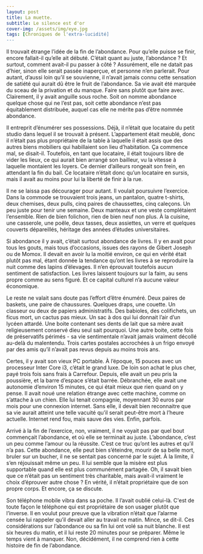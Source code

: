 ```yaml
---
layout: post
title: La muette.
subtitle: Le silence est d'or
cover-img: /assets/img/eye.jpg
tags: [Chroniques de l'extra-lucidité]
---
```


Il trouvait étrange l’idée de la fin de l’abondance. Pour qu’elle puisse se finir, encore fallait-il qu’elle ait débuté. C’était quant au juste, l’abondance ? Et surtout, comment avait-il pu passer à côté ? Assurément, elle ne datait pas d’hier, sinon elle serait passée inaperçue, et personne n’en parlerait. Pour autant, d’aussi loin qu’il se souvienne, il n’avait jamais connu cette sensation de satiété qui aurait dû être le fruit de l’abondance. Sa vie avait été marquée du sceau de la privation et du manque. Faire sans plutôt que faire avec. Clairement, il y avait anguille sous roche. Soit on nomme abondance quelque chose qui ne l’est pas, soit cette abondance n’est pas équitablement distribuée, auquel cas elle ne mérite pas d’être nommée abondance.

Il entreprit d’énumérer ses possessions. Déjà, il n’était que locataire du petit studio dans lequel il se trouvait à présent. L’appartement était meublé, donc il n’était pas plus propriétaire de la table à laquelle il était assis que des autres biens mobiliers qui habillaient son lieu d’habitation. Ça commence mal, se disait-il. Toutefois, en tant que locataire, il était toujours libre de vider les lieux, ce qui aurait bien arrangé son bailleur, vu la vitesse à laquelle montaient les loyers. Ce dernier d’ailleurs rongeait son frein, en attendant la fin du bail. Ce locataire n’était donc qu’un locataire en sursis, mais il avait au moins pour lui la liberté de finir à la rue.

Il ne se laissa pas décourager pour autant. Il voulait poursuivre l’exercice. Dans la commode se trouvaient trois jeans, un pantalon, quatre t-shirts, deux chemises, deux pulls, cinq paires de chaussettes, cinq caleçons. Un peu juste pour tenir une semaine. Deux manteaux et une veste complétaient l’ensemble. Rien de bien folichon, rien de bien neuf non plus. À la cuisine, une casserole, une poêle, deux tasses, deux assiettes, un verre et quelques couverts dépareillés, héritage des années d’études universitaires.

Si abondance il y avait, c’était surtout abondance de livres. Il y en avait pour tous les gouts, mais tous d’occasions, issues des rayons de Gibert Joseph ou de Momox. Il devait en avoir lu la moitié environ, ce qui en vérité était plutôt pas mal, étant donnée la tendance qu’ont les livres à se reproduire la nuit comme des lapins d’élevages. Il n’en éprouvait toutefois aucun sentiment de satisfaction. Les livres laissent toujours sur la faim, au sens propre comme au sens figuré. Et ce capital culturel n’a aucune valeur économique.

Le reste ne valait sans doute pas l’effort d’être énuméré. Deux paires de baskets, une paire de chaussures. Quelques draps, une couette. Un classeur ou deux de papiers administratifs. Des babioles, des colifichets, un ficus mort, un cactus pas mieux. Un sac à dos qui lui donnait l’air d’un lycéen attardé. Une boite contenant ses dents de lait que sa mère avait religieusement conservé dieu seul sait pourquoi. Une autre boite, cette fois de préservatifs périmés - sa vie sentimentale n’avait jamais vraiment décollé au-delà du malentendu. Trois cartes postales accrochées à un frigo envoyé par des amis qu’il n’avait pas revus depuis au moins trois ans.

Certes, il y avait son vieux PC portable. À l’époque, 15 pouces avec un processeur Inter Core i3, c’était le grand luxe. De loin son achat le plus cher, payé trois fois sans frais à Carrefour. Depuis, elle avait un peu pris la poussière, et la barre d’espace s’était barrée. Débranchée, elle avait une autonomie d’environ 15 minutes, ce qui était mieux que rien quand on y pense. Il avait noué une relation étrange avec cette machine, comme on s’attache à un chien. Elle lui tenait compagnie, moyennant 30 euros par mois pour une connexion internet. Sans elle, il devait bien reconnaitre que sa vie aurait atteint une telle vacuité qu’il serait peut-être mort à l’heure actuelle. Internet rend fou, mais sauve des vies. Enfin, parfois.

Arrivé à la fin de l’exercice, non, vraiment, il ne voyait pas par quel bout commençait l’abondance, et où elle se terminait au juste. L’abondance, c’est un peu comme l’amour ou la réussite. C’est ce truc qu’ont les autres et qu’il n’a pas. Cette abondance, elle peut bien s’éteindre, mourir de sa belle mort, bruler sur un bucher, il ne se sentait pas concerné par le sujet. À la limite, il s’en réjouissait même un peu. Il lui semble que la misère est plus supportable quand elle est plus communément partagée. Oh, il savait bien que ce n’était pas un sentiment très charitable, mais avait-il vraiment le choix d’éprouver autre chose ? En vérité, il n’était propriétaire que de son propre corps. Et encore, ça se discute.

Son téléphone mobile vibra dans sa poche. Il l’avait oublié celui-là. C'est de toute façon le téléphone qui est propriétaire de son usager plutôt que l’inverse. Il en voulut pour preuve que la vibration n’était que l’alarme censée lui rappeler qu’il devait aller au travail ce matin. Mince, se dit-il. Ces considérations sur l’abondance ou sa fin lui ont volé sa nuit blanche. Il est six heures du matin, et il lui reste 20 minutes pour se préparer. Même le temps vient à manquer. Non, décidément, il ne comprend rien à cette histoire de fin de l’abondance.
